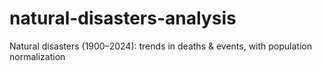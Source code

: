 # natural-disasters-analysis
Natural disasters (1900–2024): trends in deaths &amp; events, with population normalization
